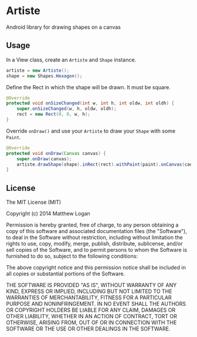 Artiste
=======

Android library for drawing shapes on a canvas

## Usage

In a View class, create an `Artiste` and `Shape` instance.

```java
artiste = new Artiste();
shape = new Shapes.Hexagon();
```

Define the Rect in which the shape will be drawn. It must be square.

```java
@Override
protected void onSizeChanged(int w, int h, int oldw, int oldh) {
    super.onSizeChanged(w, h, oldw, oldh);
    rect = new Rect(0, 0, w, h);
}
```

Override `onDraw()` and use your `Artiste` to draw your `Shape` with some `Paint`.

```java
@Override
protected void onDraw(Canvas canvas) {
    super.onDraw(canvas);
    artiste.drawShape(shape).inRect(rect).withPaint(paint).onCanvas(canvas);
}
```

## License

The MIT License (MIT)

Copyright (c) 2014 Matthew Logan

Permission is hereby granted, free of charge, to any person obtaining a copy
of this software and associated documentation files (the "Software"), to deal
in the Software without restriction, including without limitation the rights
to use, copy, modify, merge, publish, distribute, sublicense, and/or sell
copies of the Software, and to permit persons to whom the Software is
furnished to do so, subject to the following conditions:

The above copyright notice and this permission notice shall be included in all
copies or substantial portions of the Software.

THE SOFTWARE IS PROVIDED "AS IS", WITHOUT WARRANTY OF ANY KIND, EXPRESS OR
IMPLIED, INCLUDING BUT NOT LIMITED TO THE WARRANTIES OF MERCHANTABILITY,
FITNESS FOR A PARTICULAR PURPOSE AND NONINFRINGEMENT. IN NO EVENT SHALL THE
AUTHORS OR COPYRIGHT HOLDERS BE LIABLE FOR ANY CLAIM, DAMAGES OR OTHER
LIABILITY, WHETHER IN AN ACTION OF CONTRACT, TORT OR OTHERWISE, ARISING FROM,
OUT OF OR IN CONNECTION WITH THE SOFTWARE OR THE USE OR OTHER DEALINGS IN THE
SOFTWARE.
